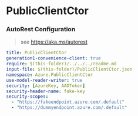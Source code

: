 # PublicClientCtor
### AutoRest Configuration
> see https://aka.ms/autorest

``` yaml
title: PublicClientCtor
generation1-convenience-client: true
require: $(this-folder)/../../../readme.md
input-file: $(this-folder)/PublicClientCtor.json
namespace: Azure.PublicClientCtor
use-model-reader-writer: true
security: [AzureKey, AADToken]
security-header-name: fake-key
security-scopes:
  - "https://fakeendpoint.azure.com/.default"
  - "https://dummyendpoint.azure.com/.default"
```
